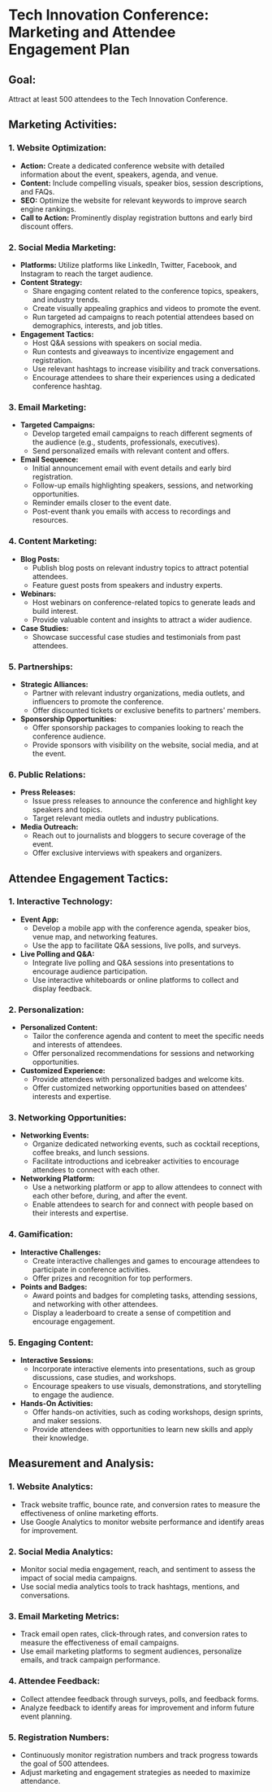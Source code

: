 # Tech Innovation Conference: Marketing and Attendee Engagement Plan

## Goal:
Attract at least 500 attendees to the Tech Innovation Conference.

## Marketing Activities:

### 1. Website Optimization:
   - **Action:** Create a dedicated conference website with detailed information about the event, speakers, agenda, and venue.
   - **Content:** Include compelling visuals, speaker bios, session descriptions, and FAQs.
   - **SEO:** Optimize the website for relevant keywords to improve search engine rankings.
   - **Call to Action:** Prominently display registration buttons and early bird discount offers.

### 2. Social Media Marketing:
   - **Platforms:** Utilize platforms like LinkedIn, Twitter, Facebook, and Instagram to reach the target audience.
   - **Content Strategy:**
      - Share engaging content related to the conference topics, speakers, and industry trends.
      - Create visually appealing graphics and videos to promote the event.
      - Run targeted ad campaigns to reach potential attendees based on demographics, interests, and job titles.
   - **Engagement Tactics:**
      - Host Q&A sessions with speakers on social media.
      - Run contests and giveaways to incentivize engagement and registration.
      - Use relevant hashtags to increase visibility and track conversations.
      - Encourage attendees to share their experiences using a dedicated conference hashtag.

### 3. Email Marketing:
   - **Targeted Campaigns:**
      - Develop targeted email campaigns to reach different segments of the audience (e.g., students, professionals, executives).
      - Send personalized emails with relevant content and offers.
   - **Email Sequence:**
      - Initial announcement email with event details and early bird registration.
      - Follow-up emails highlighting speakers, sessions, and networking opportunities.
      - Reminder emails closer to the event date.
      - Post-event thank you emails with access to recordings and resources.

### 4. Content Marketing:
   - **Blog Posts:**
      - Publish blog posts on relevant industry topics to attract potential attendees.
      - Feature guest posts from speakers and industry experts.
   - **Webinars:**
      - Host webinars on conference-related topics to generate leads and build interest.
      - Provide valuable content and insights to attract a wider audience.
   - **Case Studies:**
      - Showcase successful case studies and testimonials from past attendees.

### 5. Partnerships:
   - **Strategic Alliances:**
      - Partner with relevant industry organizations, media outlets, and influencers to promote the conference.
      - Offer discounted tickets or exclusive benefits to partners' members.
   - **Sponsorship Opportunities:**
      - Offer sponsorship packages to companies looking to reach the conference audience.
      - Provide sponsors with visibility on the website, social media, and at the event.

### 6. Public Relations:
   - **Press Releases:**
      - Issue press releases to announce the conference and highlight key speakers and topics.
      - Target relevant media outlets and industry publications.
   - **Media Outreach:**
      - Reach out to journalists and bloggers to secure coverage of the event.
      - Offer exclusive interviews with speakers and organizers.

## Attendee Engagement Tactics:

### 1. Interactive Technology:
   - **Event App:**
      - Develop a mobile app with the conference agenda, speaker bios, venue map, and networking features.
      - Use the app to facilitate Q&A sessions, live polls, and surveys.
   - **Live Polling and Q&A:**
      - Integrate live polling and Q&A sessions into presentations to encourage audience participation.
      - Use interactive whiteboards or online platforms to collect and display feedback.

### 2. Personalization:
   - **Personalized Content:**
      - Tailor the conference agenda and content to meet the specific needs and interests of attendees.
      - Offer personalized recommendations for sessions and networking opportunities.
   - **Customized Experience:**
      - Provide attendees with personalized badges and welcome kits.
      - Offer customized networking opportunities based on attendees' interests and expertise.

### 3. Networking Opportunities:
   - **Networking Events:**
      - Organize dedicated networking events, such as cocktail receptions, coffee breaks, and lunch sessions.
      - Facilitate introductions and icebreaker activities to encourage attendees to connect with each other.
   - **Networking Platform:**
      - Use a networking platform or app to allow attendees to connect with each other before, during, and after the event.
      - Enable attendees to search for and connect with people based on their interests and expertise.

### 4. Gamification:
   - **Interactive Challenges:**
      - Create interactive challenges and games to encourage attendees to participate in conference activities.
      - Offer prizes and recognition for top performers.
   - **Points and Badges:**
      - Award points and badges for completing tasks, attending sessions, and networking with other attendees.
      - Display a leaderboard to create a sense of competition and encourage engagement.

### 5. Engaging Content:
   - **Interactive Sessions:**
      - Incorporate interactive elements into presentations, such as group discussions, case studies, and workshops.
      - Encourage speakers to use visuals, demonstrations, and storytelling to engage the audience.
   - **Hands-On Activities:**
      - Offer hands-on activities, such as coding workshops, design sprints, and maker sessions.
      - Provide attendees with opportunities to learn new skills and apply their knowledge.

## Measurement and Analysis:

### 1. Website Analytics:
   - Track website traffic, bounce rate, and conversion rates to measure the effectiveness of online marketing efforts.
   - Use Google Analytics to monitor website performance and identify areas for improvement.

### 2. Social Media Analytics:
   - Monitor social media engagement, reach, and sentiment to assess the impact of social media campaigns.
   - Use social media analytics tools to track hashtags, mentions, and conversations.

### 3. Email Marketing Metrics:
   - Track email open rates, click-through rates, and conversion rates to measure the effectiveness of email campaigns.
   - Use email marketing platforms to segment audiences, personalize emails, and track campaign performance.

### 4. Attendee Feedback:
   - Collect attendee feedback through surveys, polls, and feedback forms.
   - Analyze feedback to identify areas for improvement and inform future event planning.

### 5. Registration Numbers:
   - Continuously monitor registration numbers and track progress towards the goal of 500 attendees.
   - Adjust marketing and engagement strategies as needed to maximize attendance.
